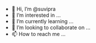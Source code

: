 - 👋 Hi, I’m @suvipra
- 👀 I’m interested in ...
- 🌱 I’m currently learning ...
- 💞️ I’m looking to collaborate on ...
- 📫 How to reach me ...

<!---
suvipra/suvipra is a ✨ special ✨ repository because its `README.md` (this file) appears on your GitHub profile.
You can click the Preview link to take a look at your changes.
--->
